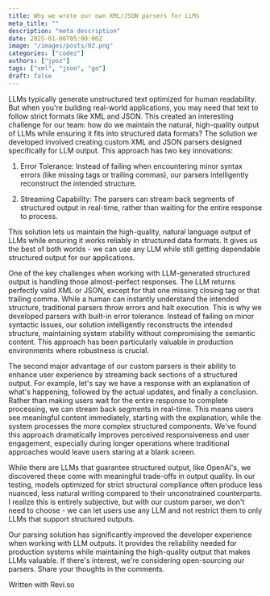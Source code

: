 ```yaml
---
title: Why we wrote our own XML/JSON parsers for LLMs
meta_title: ""
description: "meta description"
date: 2025-01-06T05:00:00Z
image: "/images/posts/02.png"
categories: ["codez"]
authors: ["jpoz"]
tags: ["xml", "json", "go"]
draft: false
---
```


LLMs typically generate unstructured text optimized for human readability. But when you're building real-world applications, you may need that text to follow strict formats like XML and JSON. This created an interesting challenge for our team: how do we maintain the natural, high-quality output of LLMs while ensuring it fits into structured data formats? The solution we developed involved creating custom XML and JSON parsers designed specifically for LLM output. This approach has two key innovations:

1. Error Tolerance: Instead of failing when encountering minor syntax errors (like missing tags or trailing commas), our parsers intelligently reconstruct the intended structure.

2. Streaming Capability: The parsers can stream back segments of structured output in real-time, rather than waiting for the entire response to process.

This solution lets us maintain the high-quality, natural language output of LLMs while ensuring it works reliably in structured data formats. It gives us the best of both worlds - we can use any LLM while still getting dependable structured output for our applications.

One of the key challenges when working with LLM-generated structured output is handling those almost-perfect responses. The LLM returns perfectly valid XML or JSON, except for that one missing closing tag or that trailing comma. While a human can instantly understand the intended structure, traditional parsers throw errors and halt execution. This is why we developed parsers with built-in error tolerance. Instead of failing on minor syntactic issues, our solution intelligently reconstructs the intended structure, maintaining system stability without compromising the semantic content. This approach has been particularly valuable in production environments where robustness is crucial.

The second major advantage of our custom parsers is their ability to enhance user experience by streaming back sections of a structured output. For example, let's say we have a response with an explanation of what's happening, followed by the actual updates, and finally a conclusion. Rather than making users wait for the entire response to complete processing, we can stream back segments in real-time. This means users see meaningful content immediately, starting with the explanation, while the system processes the more complex structured components. We've found this approach dramatically improves perceived responsiveness and user engagement, especially during longer operations where traditional approaches would leave users staring at a blank screen.

While there are LLMs that guarantee structured output, like OpenAI's, we discovered these come with meaningful trade-offs in output quality. In our testing, models optimized for strict structural compliance often produce less nuanced, less natural writing compared to their unconstrained counterparts. I realize this is entirely subjective, but with our custom parser, we don't need to choose - we can let users use any LLM and not restrict them to only LLMs that support structured outputs.

Our parsing solution has significantly improved the developer experience when working with LLM outputs. It provides the reliability needed for production systems while maintaining the high-quality output that makes LLMs valuable. If there's interest, we're considering open-sourcing our parsers. Share your thoughts in the comments.

Written with Revi.so
